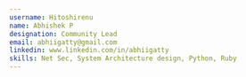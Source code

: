 ```yaml
---
username: Hitoshirenu
name: Abhishek P
designation: Community Lead
email: abhiigatty@gmail.com
linkedin: www.linkedin.com/in/abhiigatty
skills: Net Sec, System Architecture design, Python, Ruby
---
```


